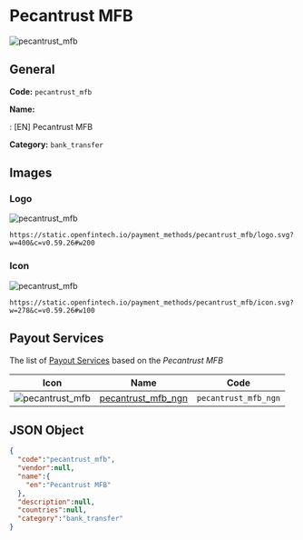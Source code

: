 
# Pecantrust MFB 
![pecantrust_mfb](https://static.openfintech.io/payment_methods/pecantrust_mfb/logo.svg?w=400&c=v0.59.26#w200)  

## General 
**Code:** `pecantrust_mfb` 
 
**Name:** 
 
:	[EN] Pecantrust MFB 
 
**Category:** `bank_transfer` 
 

## Images 

### Logo 
![pecantrust_mfb](https://static.openfintech.io/payment_methods/pecantrust_mfb/logo.svg?w=400&c=v0.59.26#w200)  

```
https://static.openfintech.io/payment_methods/pecantrust_mfb/logo.svg?w=400&c=v0.59.26#w200
```  

### Icon 
![pecantrust_mfb](https://static.openfintech.io/payment_methods/pecantrust_mfb/icon.svg?w=278&c=v0.59.26#w100)  

```
https://static.openfintech.io/payment_methods/pecantrust_mfb/icon.svg?w=278&c=v0.59.26#w100
```  

## Payout Services 
 
The list of [Payout Services](/payout-services/) based on the _Pecantrust MFB_ 

|Icon|Name|Code| 
|:---:|:---:|:---:| 
|![pecantrust_mfb](https://static.openfintech.io/payout_methods/pecantrust_mfb/icon.svg?w=278&c=v0.59.26#w40) |[pecantrust_mfb_ngn](/payout-services/pecantrust_mfb_ngn/)|`pecantrust_mfb_ngn`| 
 

## JSON Object 

```json
{
  "code":"pecantrust_mfb",
  "vendor":null,
  "name":{
    "en":"Pecantrust MFB"
  },
  "description":null,
  "countries":null,
  "category":"bank_transfer"
}
```  
